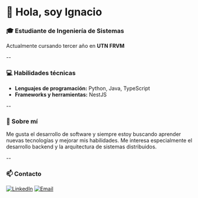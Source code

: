 # 👋 Hola, soy Ignacio

### 🎓 Estudiante de Ingeniería de Sistemas  
Actualmente cursando tercer año en **UTN FRVM**

--

### 💻 Habilidades técnicas

- **Lenguajes de programación:** Python, Java, TypeScript  
- **Frameworks y herramientas:** NestJS

--

### 🚀 Sobre mí

Me gusta el desarrollo de software y siempre estoy buscando aprender nuevas tecnologías y mejorar mis habilidades. Me interesa especialmente el desarrollo backend y la arquitectura de sistemas distribuidos.

--

### 📫 Contacto

[![LinkedIn](https://img.shields.io/badge/LinkedIn-0077B5?style=for-the-badge&logo=linkedin&logoColor=white)]([https://www.linkedin.com/in/tu-perfil-linkedin](https://www.linkedin.com/in/ignaciosala21/))  
[![Email](https://img.shields.io/badge/Email-D14836?style=for-the-badge&logo=gmail&logoColor=white)](ignaciosala2004@gmail.com)
